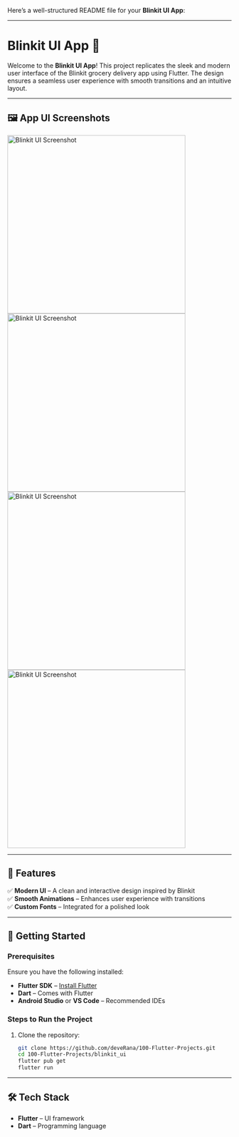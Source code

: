 Here’s a well-structured README file for your **Blinkit UI App**:

---

# Blinkit UI App 🚀

Welcome to the **Blinkit UI App**! This project replicates the sleek and modern user interface of the Blinkit grocery delivery app using Flutter. The design ensures a seamless user experience with smooth transitions and an intuitive layout.

---

## 🖼️ App UI Screenshots

<img src="./examples/home.png" alt="Blinkit UI Screenshot" width="400" />  
<img src="./examples/cart.png" alt="Blinkit UI Screenshot" width="400" />  
<img src="./examples/category.png" alt="Blinkit UI Screenshot" width="400" />  
<img src="./examples/print.png" alt="Blinkit UI Screenshot" width="400" />

---

## 📖 Features

✅ **Modern UI** – A clean and interactive design inspired by Blinkit  
✅ **Smooth Animations** – Enhances user experience with transitions  
✅ **Custom Fonts** – Integrated for a polished look

---

## 🚀 Getting Started

### Prerequisites

Ensure you have the following installed:

- **Flutter SDK** – [Install Flutter](https://flutter.dev/docs/get-started/install)
- **Dart** – Comes with Flutter
- **Android Studio** or **VS Code** – Recommended IDEs

### Steps to Run the Project

1. Clone the repository:
   ```bash
   git clone https://github.com/deveRana/100-Flutter-Projects.git
   cd 100-Flutter-Projects/blinkit_ui
   flutter pub get
   flutter run
   ```

---

## 🛠 Tech Stack

- **Flutter** – UI framework
- **Dart** – Programming language
